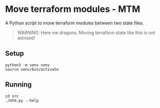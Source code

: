 # Move terraform modules - MTM

A Python script to move terraform modules between two state files.

> WARNING: Here me dragons. Moving terraform state like this is not advised!

## Setup

```
python3 -m venv venv
source venv/bin/activate
```

## Running

```
cd src
./mtm.py --help
```

